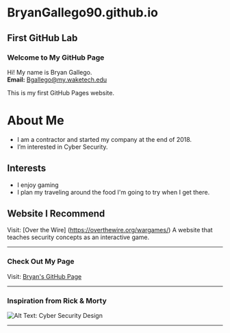 # BryanGallego90.github.io
## First GitHub Lab

### Welcome to My GitHub Page
Hi! My name is Bryan Gallego.  
**Email:** [Bgallego@my.waketech.edu](mailto:Bgallego@my.waketech.edu)  

This is my first GitHub Pages website.

<!-- Added an about me sectio using Mark down headings-->

# About Me
   -  I am a contractor and started my company at the end of 2018. 
   -  I’m interested in Cyber Security.

## Interests
   - I enjoy gaming
   - I plan my traveling around the food I'm going to try when I get there.

## Website I Recommend
   Visit: [Over the Wire] (https://overthewire.org/wargames/) A website that teaches security concepts as an interactive game.

---

### Check Out My Page
Visit: [Bryan's GitHub Page](https://bryangallego90.github.io/)

---

### Inspiration from Rick & Morty
![Alt Text: Cyber Security Design](https://i.etsystatic.com/13439930/r/il/f96e66/3826105261/il_1588xN.3826105261_toll.jpg)

---


